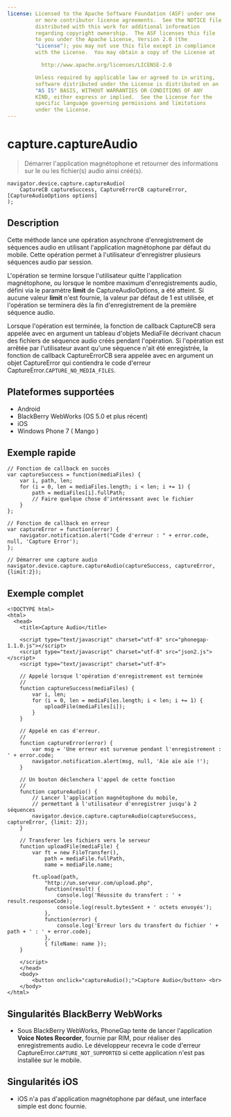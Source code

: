 ```yaml
---
license: Licensed to the Apache Software Foundation (ASF) under one
         or more contributor license agreements.  See the NOTICE file
         distributed with this work for additional information
         regarding copyright ownership.  The ASF licenses this file
         to you under the Apache License, Version 2.0 (the
         "License"); you may not use this file except in compliance
         with the License.  You may obtain a copy of the License at

           http://www.apache.org/licenses/LICENSE-2.0

         Unless required by applicable law or agreed to in writing,
         software distributed under the License is distributed on an
         "AS IS" BASIS, WITHOUT WARRANTIES OR CONDITIONS OF ANY
         KIND, either express or implied.  See the License for the
         specific language governing permissions and limitations
         under the License.
---
```


capture.captureAudio
====================

> Démarrer l'application magnétophone et retourner des informations sur le ou les fichier(s) audio ainsi créé(s).

    navigator.device.capture.captureAudio( 
	    CaptureCB captureSuccess, CaptureErrorCB captureError,  [CaptureAudioOptions options]
	);

Description
-----------

Cette méthode lance une opération asynchrone d'enregistrement de séquences audio en utilisant l'application magnétophone par défaut du mobile.  Cette opération permet à l'utilisateur d'enregistrer plusieurs séquences audio par session.

L'opération se termine lorsque l'utilisateur quitte l'application magnétophone, ou lorsque le nombre maximum d'enregistrements audio, défini via le paramètre __limit__ de CaptureAudioOptions, a été atteint.  Si aucune valeur __limit__ n'est fournie, la valeur par défaut de 1 est utilisée, et l'opération se terminera dès la fin d'enregistrement de la première séquence audio.

Lorsque l'opération est terminée, la fonction de callback CaptureCB sera appelée avec en argument un tableau d'objets MediaFile décrivant chacun des fichiers de séquence audio créés pendant l'opération.  Si l'opération est arrêtée par l'utilisateur avant qu'une séquence n'ait été enregistrée, la fonction de callback CaptureErrorCB sera appelée avec en argument un objet CaptureError qui contiendra le code d'erreur CaptureError.`CAPTURE_NO_MEDIA_FILES`.

Plateformes supportées
----------------------

- Android
- BlackBerry WebWorks (OS 5.0 et plus récent)
- iOS
- Windows Phone 7 ( Mango )

Exemple rapide
--------------

    // Fonction de callback en succès
    var captureSuccess = function(mediaFiles) {
        var i, path, len;
        for (i = 0, len = mediaFiles.length; i < len; i += 1) {
            path = mediaFiles[i].fullPath;
            // Faire quelque chose d'intéressant avec le fichier
        }
    };

    // Fonction de callback en erreur
    var captureError = function(error) {
        navigator.notification.alert("Code d'erreur : " + error.code, null, 'Capture Error');
    };

    // Démarrer une capture audio
    navigator.device.capture.captureAudio(captureSuccess, captureError, {limit:2});

Exemple complet
---------------

    <!DOCTYPE html>
    <html>
      <head>
        <title>Capture Audio</title>

        <script type="text/javascript" charset="utf-8" src="phonegap-1.1.0.js"></script>
        <script type="text/javascript" charset="utf-8" src="json2.js"></script>
        <script type="text/javascript" charset="utf-8">

        // Appelé lorsque l'opération d'enregistrement est terminée
        //
        function captureSuccess(mediaFiles) {
            var i, len;
            for (i = 0, len = mediaFiles.length; i < len; i += 1) {
                uploadFile(mediaFiles[i]);
            }	    
        }

        // Appelé en cas d'erreur.
        // 
        function captureError(error) {
	        var msg = 'Une erreur est survenue pendant l'enregistrement : ' + error.code;
            navigator.notification.alert(msg, null, 'Aïe aïe aïe !');
        }

        // Un bouton déclenchera l'appel de cette fonction
        //
        function captureAudio() {
            // Lancer l'application magnétophone du mobile, 
            // permettant à l'utilisateur d'enregistrer jusqu'à 2 séquences
            navigator.device.capture.captureAudio(captureSuccess, captureError, {limit: 2});
        }

        // Transferer les fichiers vers le serveur
        function uploadFile(mediaFile) {
            var ft = new FileTransfer(),
                path = mediaFile.fullPath,
                name = mediaFile.name;

            ft.upload(path,
                "http://un.serveur.com/upload.php",
                function(result) {
                    console.log('Réussite du transfert : ' + result.responseCode);
                    console.log(result.bytesSent + ' octets envoyés');
                },
                function(error) {
                    console.log('Erreur lors du transfert du fichier ' + path + ' : ' + error.code);
                },
                { fileName: name });   
        }

        </script>
        </head>
        <body>
            <button onclick="captureAudio();">Capture Audio</button> <br>
        </body>
    </html>

Singularités BlackBerry WebWorks
--------------------------------

- Sous BlackBerry WebWorks, PhoneGap tente de lancer l'application __Voice Notes Recorder__, fournie par RIM, pour réaliser des enregistrements audio.  Le développeur recevra le code d'erreur CaptureError.`CAPTURE_NOT_SUPPORTED` si cette application n'est pas installée sur le mobile.

Singularités iOS
----------------

- iOS n'a pas d'application magnétophone par défaut, une interface simple est donc fournie.
